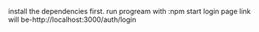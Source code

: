 install the dependencies first.
run progream with :npm start
login page link will be-http://localhost:3000/auth/login
